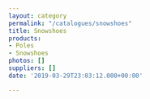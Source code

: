 ```yaml
---
layout: category
permalink: "/catalogues/snowshoes"
title: Snowshoes
products:
- Poles
- Snowshoes
photos: []
suppliers: []
date: '2019-03-29T23:03:12.000+00:00'

---
```

